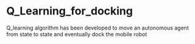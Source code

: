 # Q_Learning_for_docking
Q_learning algorithm has been developed to move an autonomous agent from state to state and eventually dock the mobile robot
